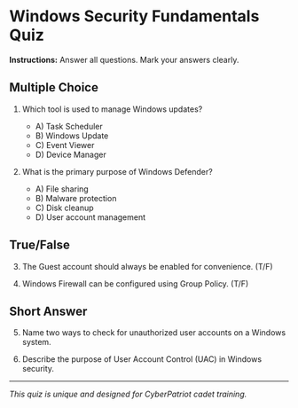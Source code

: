 # Windows Security Fundamentals Quiz

**Instructions:** Answer all questions. Mark your answers clearly.

## Multiple Choice

1. Which tool is used to manage Windows updates?
   - A) Task Scheduler
   - B) Windows Update
   - C) Event Viewer
   - D) Device Manager

2. What is the primary purpose of Windows Defender?
   - A) File sharing
   - B) Malware protection
   - C) Disk cleanup
   - D) User account management

## True/False

3. The Guest account should always be enabled for convenience. (T/F)

4. Windows Firewall can be configured using Group Policy. (T/F)

## Short Answer

5. Name two ways to check for unauthorized user accounts on a Windows system.

6. Describe the purpose of User Account Control (UAC) in Windows security.

---
*This quiz is unique and designed for CyberPatriot cadet training.*
